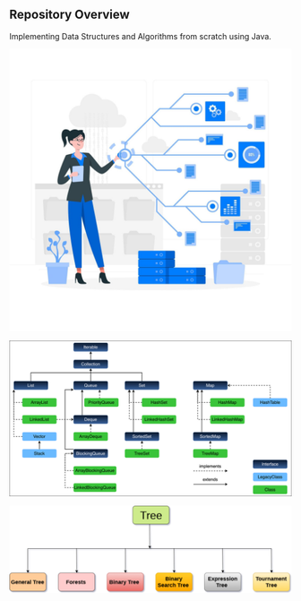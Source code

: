 ## Repository Overview
Implementing Data Structures and Algorithms from scratch using Java.


![DSA](https://github.com/Megha1001/Megha1001/blob/main/readme-resources/dsa-banner.png)

![Collection Tree](https://github.com/Megha1001/Java_Jan2024/blob/master/CollectionChart.jpg)

![Tree](https://github.com/Megha1001/Java_Jan2024/blob/master/Trees.jpg)



